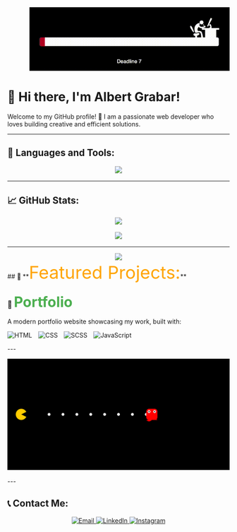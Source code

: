 <div align="center" style="margin-left: 50px;">
  <img src="Deadline.gif" alt="Demo">
</div>

# 👋 Hi there, I'm **Albert Grabar**!  
Welcome to my GitHub profile! 🚀 I am a passionate web developer who loves building creative and efficient solutions.

---

## 🔧 **Languages and Tools:**
<p align="center">
  <img src="https://skillicons.dev/icons?i=js,react,nodejs,html,css,scss,figma,bootstrap,php" />
</p>

---

## 📈 **GitHub Stats:**
<p align="center">
  <img src="https://github-readme-stats.vercel.app/api?username=Grabar001&show_icons=true&theme=radical&hide=prs,issues" />
</p>

<p align="center">
  <img src="https://github-readme-stats.vercel.app/api/top-langs/?username=Grabar001&layout=compact&theme=radical" />
</p>

---

<div id="header" align="center">
  <img src="[[https://media.giphy.com/media/M9gbBd9nbDrOTu1Mqx/giphy.gif" width="100"]](https://media2.giphy.com/media/v1.Y2lkPTc5MGI3NjExa2xrano3ZGFoZ2lyOTljcm5lcHN4ZjVmd2NtYnkzMGlhdHJodjQ4OSZlcD12MV9pbnRlcm5hbF9naWZfYnlfaWQmY3Q9cw/gjrYDwbjnK8x36xZIO/giphy.gif)/>
</div>
## 🌟 **<span style="font-size: 2.5rem; color: #FFA500;">Featured Projects:</span>**

### 🎨 <a href="https://grabar001.github.io/Portfolio/" style="font-size: 2rem; color: #4CAF50; text-decoration: none;">Portfolio</a>
A modern portfolio website showcasing my work, built with:
<p>
  <img src="https://skillicons.dev/icons?i=html" alt="HTML" title="HTML" width="40px" style="margin-right: 10px;">
  <img src="https://skillicons.dev/icons?i=css" alt="CSS" title="CSS" width="40px" style="margin-right: 10px;">
  <img src="https://skillicons.dev/icons?i=sass" alt="SCSS" title="SCSS" width="40px" style="margin-right: 10px;">
  <img src="https://skillicons.dev/icons?i=javascript" alt="JavaScript" title="JavaScript" width="40px">
</p>
---
<p align="center">
  <img src="./animation.svg" alt="Classic Pac-Man Animation" />
</p>
---

## 📞 **Contact Me:**
<p align="center">
  <a href="mailto:grabarfamyli@gmail.com">
    <img src="https://img.shields.io/badge/Email-D14836?style=for-the-badge&logo=gmail&logoColor=white" alt="Email">
  </a>
  <a href="https://linkedin.com/in/albert-grabar">
    <img src="https://img.shields.io/badge/LinkedIn-0077B5?style=for-the-badge&logo=linkedin&logoColor=white" alt="LinkedIn">
  </a>
  <a href="https://www.instagram.com/albert_grabar/">
    <img src="https://img.shields.io/badge/Instagram-E4405F?style=for-the-badge&logo=instagram&logoColor=white" alt="Instagram">
  </a>
</p>
